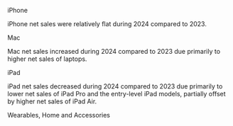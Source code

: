 iPhone

iPhone net sales were relatively flat during 2024 compared to 2023.

Mac

Mac net sales increased during 2024 compared to 2023 due primarily to higher net sales of laptops.

iPad

iPad net sales decreased during 2024 compared to 2023 due primarily to lower net sales of iPad Pro and the entry-level iPad
models, partially offset by higher net sales of iPad Air.

Wearables, Home and Accessories
